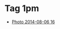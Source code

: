 <!--
title: Tag 1pm
date: 2020-06-28T14:49:39.640Z
tags:
-->
# Tag 1pm

 * [Photo 2014-08-06 16](93977952192.md)